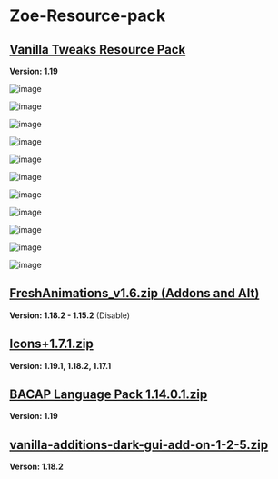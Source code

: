 # Zoe-Resource-pack

## [Vanilla Tweaks Resource Pack](https://vanillatweaks.net/picker/resource-packs/)
**Version: 1.19**

![image](https://user-images.githubusercontent.com/77806985/178164957-e6878939-f055-4ccb-b120-a16718178e7a.png)

![image](https://user-images.githubusercontent.com/77806985/178164963-42136a6d-a117-42ee-bded-a8a0bdf172b6.png)

![image](https://user-images.githubusercontent.com/77806985/178164969-0f9266f4-5c97-4130-bbb3-eb0190f8e3e1.png)

![image](https://user-images.githubusercontent.com/77806985/178164974-a3a7147a-46fb-4496-bdf5-0ebe8a3d4540.png)

![image](https://user-images.githubusercontent.com/77806985/178164978-254eb1f6-76d4-4071-a529-e8d6ceed7c86.png)

![image](https://user-images.githubusercontent.com/77806985/178164982-ae5941e8-d6a7-4adf-889d-77e92e6ac937.png)

![image](https://user-images.githubusercontent.com/77806985/178164988-eb1e0366-3654-4e0b-90cc-90acac368368.png)

![image](https://user-images.githubusercontent.com/77806985/178165004-28556509-7838-49ac-bffe-b919b9112723.png)

![image](https://user-images.githubusercontent.com/77806985/178165008-301a9cf4-73e9-4d7a-997e-09a0f660130b.png)

![image](https://user-images.githubusercontent.com/77806985/178165011-6eb8db96-a860-4c64-859e-25dd951794ed.png)

![image](https://user-images.githubusercontent.com/77806985/178165013-590d9d14-32b5-4854-a4c0-a0d9306df0e3.png)


## [FreshAnimations_v1.6.zip (Addons and Alt)](https://www.curseforge.com/minecraft/texture-packs/fresh-animations)
**Version: 1.18.2 - 1.15.2** (Disable)

## [Icons+1.7.1.zip](https://www.curseforge.com/minecraft/texture-packs/icons)
**Version: 1.19.1, 1.18.2, 1.17.1**

## [BACAP Language Pack 1.14.0.1.zip](https://www.planetminecraft.com/texture-pack/bacap-language-pack/)
**Version: 1.19**

## [vanilla-additions-dark-gui-add-on-1-2-5.zip](https://www.planetminecraft.com/texture-pack/justtimm-s-vanilla-additions-dark-gui-add-on/)
**Verson: 1.18.2**
